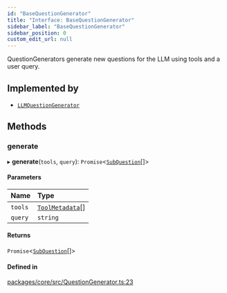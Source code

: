 ```yaml
---
id: "BaseQuestionGenerator"
title: "Interface: BaseQuestionGenerator"
sidebar_label: "BaseQuestionGenerator"
sidebar_position: 0
custom_edit_url: null
---
```


QuestionGenerators generate new questions for the LLM using tools and a user query.

## Implemented by

- [`LLMQuestionGenerator`](../classes/LLMQuestionGenerator.md)

## Methods

### generate

▸ **generate**(`tools`, `query`): `Promise`<[`SubQuestion`](SubQuestion.md)[]\>

#### Parameters

| Name    | Type                                |
| :------ | :---------------------------------- |
| `tools` | [`ToolMetadata`](ToolMetadata.md)[] |
| `query` | `string`                            |

#### Returns

`Promise`<[`SubQuestion`](SubQuestion.md)[]\>

#### Defined in

[packages/core/src/QuestionGenerator.ts:23](https://github.com/run-llama/LlamaIndexTS/blob/3552de1/packages/core/src/QuestionGenerator.ts#L23)
